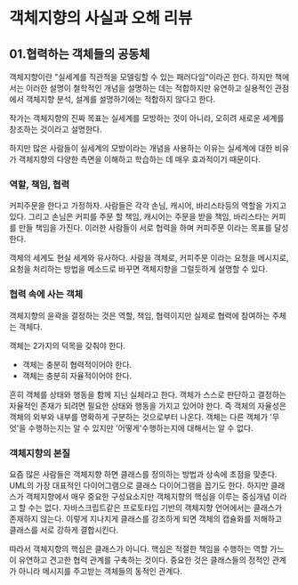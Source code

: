 # 객체지향의 사실과 오해 리뷰

## 01.협력하는 객체들의 공동체

객체지향이란 "실세계를 직관적을 모델링할 수 있는 패러다임"이라곤 한다. 하지만 책에서는 이러한 설명이 철학적인 개념을 설명하는 데는 적합하지만 유연하고 실용적인 관점에서 객체지향 분석, 설계를 설명하기에는 적합하지 않다고 한다. 

작가는 객체지향의 진짜 목표는 실세계를 모방하는 것이 아니라, 오히려 새로운 세계를 창조하는 것이라고 설명한다.

하지만 많은 사람들이 실세계의 모방이라는 개념을 사용하는 이유는 실세계에 대한 비유가 객체지향의 다양한 측면을 이해하고 학습하는 데 매우 효과적이기 때문이다.

### 역할, 책임, 협력

커피주문을 한다고 가정하자. 사람들은 각각 손님, 캐시어, 바리스타등의 역할을 가지고 있다. 그리고 손님은 커피를 주문 할 책임, 캐시어는 주문을 받을 책임, 바리스타는 커피를 만들 책임을 가진다. 이러한 사람들이 서로 협력을 하며 커피주문 이라는 목표를 달성한다. 

객체의 세계도 현실 세계와 유사하다. 사람을 객체로, 커피주문 이라는 요청을 메시지로, 요청을 처리하는 방법을 메소드로 바꾸면 객체지향을 그럴듯하게 설명할 수 있다.

### 협력 속에 사는 객체

객체지향의 윤곽을 결정하는 것은 역할, 책임, 협력이지만 실제로 협력에 참여하는 주체는 객체다. 

객체는 2가지의 덕목을 갖춰야 한다. 
- 객체는 충분히 협력적이어야 한다.
- 객체는 충분히 자율적이어야 한다.

흔히 객체를 상태와 행동을 함께 지닌 실체라고 한다. 객체가 스스로 판단하고 결정하는 자율적인 존재가 되려면 필요한 상태와 행동을 가지고 있어야 한다. 즉 객체의 자율성은 객체의 외부와 내부를 명확하게 구분하는 것으로부터 나온다. 객체는 다른 객체가 '무엇'을 수행하는지는 알 수 있지만 '어떻게'수행하는지에 대해서는 알 수 없다.

### 객체지향의 본질

요즘 많은 사람들은 객체지향 하면 클래스를 정의하는 방법과 상속에 초점을 맞춘다. UML의 가장 대표적인 다이어그램으로 클래스 다이어그램을 꼽기도 한다. 하지만 클래스가 객체지향에서 매우 중요한 구성요소지만 객체지향의 핵심을 이루는 중심개념 이라고 할 수는 없다. 자바스크립트같은 프로토타입 기반의 객체지향 언어에서는 클래스가 존재하지 않는다. 이렇게 지나치게 클래스를 강조하게 되면 객체의 캡슐화를 저해하고 클래스를 서로 강하게 결합시킨다.

따라서 객체지향의 핵심은 클래스가 아니다. 핵심은 적절한 책임을 수행하는 역할 가느이 유연하고 견고한 협력 관계를 구축하는 것이다. 중요한 것은 클래스들의 정적인 관계가 아니라 메시지를 주고받는 객체들의 동적인 관계다.

